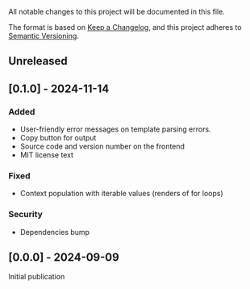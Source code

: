 All notable changes to this project will be documented in this file.

The format is based on [Keep a Changelog](https://keepachangelog.com/en/1.1.0/),
and this project adheres to [Semantic Versioning](https://semver.org/spec/v2.0.0.html).

## Unreleased

## [0.1.0] - 2024-11-14
### Added
- User-friendly error messages on template parsing errors.
- Copy button for output
- Source code and version number on the frontend
- MIT license text
### Fixed
- Context population with iterable values (renders of for loops)
### Security
- Dependencies bump

## [0.0.0] - 2024-09-09
Initial publication